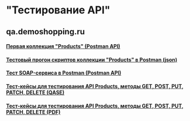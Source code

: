 # "Тестирование API"
## qa.demoshopping.ru
#### [Первая коллекция "Products" (Postman API)](https://www.postman.com/nosovertka/workspace/qa-demoshopping-stan-tokarev/collection/40891723-f58958dc-7d08-42f1-a850-9cb0ad5205cf?action=share&creator=40891723&active-environment=40891723-98aef70a-e96a-4a0f-9fa3-aaec06181669)
#### [Тестовый прогон скриптов коллекции "Products" в Postman (json)](https://github.com/StanTokarev/api/blob/main/Stan%20Tokarev%20Test%20Run%20for%20Scripts%20in%20Products.json)
#### [Тест SOAP-сервиса в Postman (Postman API)](https://www.postman.com/nosovertka/workspace/qa-demoshopping-stan-tokarev/collection/40891723-a3e2e368-599d-4d8b-82db-29d974bb54fc?action=share&creator=40891723&active-environment=40891723-98aef70a-e96a-4a0f-9fa3-aaec06181669)
#### [Тест-кейсы для тестирования API Products, методы GET, POST, PUT, PATCH, DELETE (QASE)](https://app.qase.io/project/G9?suite=273)
#### [Тест-кейсы для тестирования API Products, методы GET, POST, PUT, PATCH, DELETE (PDF)](https://github.com/StanTokarev/api/blob/main/Stan%20Tokarev%20Test%20Cases%20for%20testing%20API%20Products.pdf)
